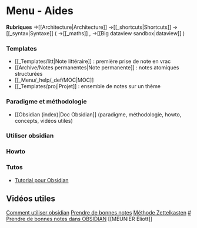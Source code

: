 # Menu - Aides
**Rubriques**
->[[Architecture|Architecture]] ->[[_shortcuts|Shortcuts]]
->[[_syntax|Syntaxe]] \( ->[[_maths]] , ->[[Big dataview sandbox|dataview]] \)

### Templates
- [[_Templates/litt|Note littéraire]] : première prise de note en vrac
- [[Archive/Notes permanentes|Note permanente]] : notes atomiques structurées
- [[_Menu/_help/_def/MOC|MOC]]
- [[_Templates/proj|Projet]] : ensemble de notes sur un thème
  
### Paradigme et méthodologie
- [[Obsidian (index)|Doc Obsidian]]
  (paradigme, méthodologie, howto, concepts, vidéos utiles)
### Utiliser obsidian
### Howto
### Tutos
- [Tutorial pour Obsidian](https://publish.obsidian.md/opspl-wiki/tutorial+pour+Obsidian)
## Vidéos utiles
[Comment utiliser obsidian](https://www.youtube.com/watch?v=vXR5l2uHLpE)
[Prendre de bonnes notes](https://www.youtube.com/watch?v=Zawx-N3-iko)
[Méthode Zettelkasten](https://www.youtube.com/watch?v=pKgEt4rLld4)
[# Prendre de bonnes notes dans OBSIDIAN](https://www.youtube.com/watch?v=Zawx-N3-iko)
[[MEUNIER Eliott]]